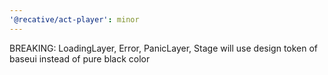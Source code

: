 ```yaml
---
'@recative/act-player': minor
---
```


BREAKING: LoadingLayer, Error, PanicLayer, Stage will use design token of baseui instead of pure black color

